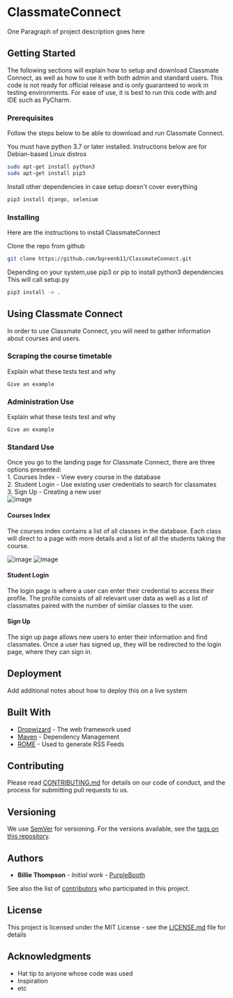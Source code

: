# ClassmateConnect

One Paragraph of project description goes here

## Getting Started

The following sections will explain how to setup and download Classmate Connect, as well as how to use it with both 
admin and standard users. This code is not ready for official release and is only guaranteed to work in 
testing environments. For ease of use, it is best to run this code with and IDE such as PyCharm.

### Prerequisites

Follow the steps below to be able to download and run Classmate Connect.

You must have python 3.7 or later installed. Instructions below are for Debian-based Linux distros
```bash
sudo apt-get install python3
sudo apt-get install pip3
```

Install other dependencies in case setup doesn't cover everything
```bash
pip3 install django, selenium
```

### Installing

Here are the instructions to install ClassmateConnect

Clone the repo from github
```bash
git clone https://github.com/bgreenb11/ClassmateConnect.git
```

Depending on your system,use pip3 or pip to install python3 dependencies
This will call setup.py
```bash
pip3 install -e .
```


## Using Classmate Connect

In order to use Classmate Connect, you will need to gather information about courses and users. 

### Scraping the course timetable

Explain what these tests test and why

```
Give an example
```

### Administration Use

Explain what these tests test and why

```
Give an example
```

### Standard Use

Once you go to the landing page for Classmate Connect, there are three options presented:<br />
    1. Courses Index - View every course in the database<br />
    2. Student Login - Use existing user credentials to search for classmates<br />
    3. Sign Up - Creating a new user<br />
![image](https://user-images.githubusercontent.com/39277609/56462451-4032f580-6391-11e9-812c-ea4d58183bb4.png)

#### Courses Index

The courses index contains a list of all classes in the database. Each class will direct to a page with more details
and a list of all the students taking the course.

![image](https://user-images.githubusercontent.com/39277609/56462908-0fef5500-6399-11e9-868e-ba9fec0be442.png)
![image](https://user-images.githubusercontent.com/39277609/56462894-ce5eaa00-6398-11e9-9221-910237f51fbe.png)

#### Student Login

The login page is where a user can enter their credential to access their profile. The profile consists of all relevant
user data as well as a list of classmates paired with the number of similar classes to the user.

#### Sign Up

The sign up page allows new users to enter their information and find classmates. Once a user has signed up, they will
be redirected to the login page, where they can sign in.

## Deployment

Add additional notes about how to deploy this on a live system

## Built With

* [Dropwizard](http://www.dropwizard.io/1.0.2/docs/) - The web framework used
* [Maven](https://maven.apache.org/) - Dependency Management
* [ROME](https://rometools.github.io/rome/) - Used to generate RSS Feeds

## Contributing

Please read [CONTRIBUTING.md](https://gist.github.com/PurpleBooth/b24679402957c63ec426) for details on our code of conduct, and the process for submitting pull requests to us.

## Versioning

We use [SemVer](http://semver.org/) for versioning. For the versions available, see the [tags on this repository](https://github.com/your/project/tags). 

## Authors

* **Billie Thompson** - *Initial work* - [PurpleBooth](https://github.com/PurpleBooth)

See also the list of [contributors](https://github.com/your/project/contributors) who participated in this project.

## License

This project is licensed under the MIT License - see the [LICENSE.md](LICENSE.md) file for details

## Acknowledgments

* Hat tip to anyone whose code was used
* Inspiration
* etc